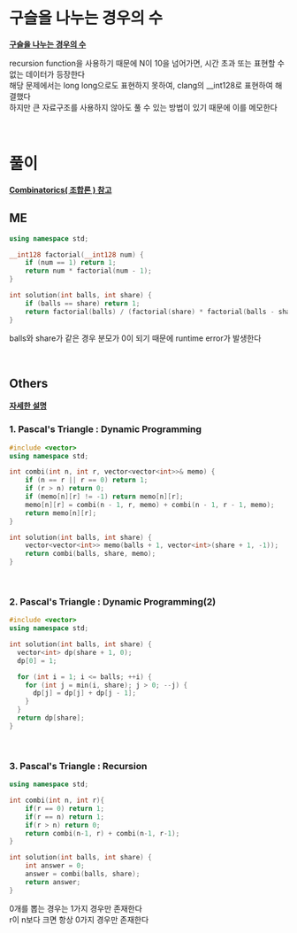 # 구슬을 나누는 경우의 수
**[ 구슬을 나누는 경우의 수 ](https://school.programmers.co.kr/learn/courses/30/lessons/120840)**<br>

recursion function을 사용하기 때문에 N이 10을 넘어가면, 시간 초과 또는 표현할 수 없는 데이터가 등장한다<br>
해당 문제에서는 long long으로도 표현하지 못하여, clang의 __int128로 표현하여 해결했다<br>
하지만 큰 자료구조를 사용하지 않아도 풀 수 있는 방법이 있기 때문에 이를 메모한다<br>

<br>

# 풀이
**[ Combinatorics( 조합론 ) 참고 ](/2_Math/number/5_Combinatorics.md)**<br>
## ME
```cpp
using namespace std;

__int128 factorial(__int128 num) {
    if (num == 1) return 1;
    return num * factorial(num - 1);
}

int solution(int balls, int share) {
    if (balls == share) return 1;
    return factorial(balls) / (factorial(share) * factorial(balls - share));
}
```
balls와 share가 같은 경우 분모가 0이 되기 때문에 runtime error가 발생한다<br>

<br>

## Others
**[ 자세한 설명 ](/2_Math/number/5_Combinatorics.md/#22-pascals-triangle-원리를-적용한-combination)**<br>

### 1. Pascal's Triangle : Dynamic Programming
```cpp
#include <vector>
using namespace std;

int combi(int n, int r, vector<vector<int>>& memo) {
    if (n == r || r == 0) return 1;
    if (r > n) return 0;
    if (memo[n][r] != -1) return memo[n][r];
    memo[n][r] = combi(n - 1, r, memo) + combi(n - 1, r - 1, memo);
    return memo[n][r];
}

int solution(int balls, int share) {
    vector<vector<int>> memo(balls + 1, vector<int>(share + 1, -1));
    return combi(balls, share, memo);
}
```

<br>

### 2. Pascal's Triangle : Dynamic Programming(2)
```cpp
#include <vector>
using namespace std;

int solution(int balls, int share) {
  vector<int> dp(share + 1, 0);
  dp[0] = 1;

  for (int i = 1; i <= balls; ++i) {
    for (int j = min(i, share); j > 0; --j) {
      dp[j] = dp[j] + dp[j - 1];
    }
  }
  return dp[share];
}
```

<br>

### 3. Pascal's Triangle : Recursion
```cpp
using namespace std;

int combi(int n, int r){
    if(r == 0) return 1;
    if(r == n) return 1;
    if(r > n) return 0;
    return combi(n-1, r) + combi(n-1, r-1);
}

int solution(int balls, int share) {
    int answer = 0;
    answer = combi(balls, share);
    return answer;
}
```
0개를 뽑는 경우는 1가지 경우만 존재한다<br>
r이 n보다 크면 항상 0가지 경우만 존재한다<br>